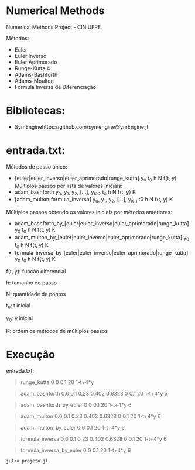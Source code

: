 # Numerical Methods
Numerical Methods Project - CIN UFPE

Métodos:
* Euler
* Euler Inverso
* Euler Aprimorado
* Runge-Kutta 4
* Adams-Bashforth
* Adams-Moulton
* Fórmula Inversa de Diferenciação

# Bibliotecas:
* SymEnginehttps://github.com/symengine/SymEngine.jl

# entrada.txt:
Métodos de passo único:
* [euler|euler_inverso|euler_aprimorado|runge_kutta] y<sub>0</sub> t<sub>0</sub> h N f(t, y)
Múltiplos passos por lista de valores iniciais:
* adam_bashforth y<sub>0</sub>, y<sub>1</sub>, y<sub>2</sub>, [...], y<sub>K-2</sub> t<sub>0</sub> h N f(t, y) K
* [adam_multon|formula_inversa] y<sub>0</sub>, y<sub>1</sub>, y<sub>2</sub>, [...], y<sub>K-1</sub> t0 h N f(t, y) K

Múltiplos passos obtendo os valores iniciais por métodos anteriores:
* adam_bashforth_by_[euler|euler_inverso|euler_aprimorado|runge_kutta] y<sub>0</sub> t<sub>0</sub> h N f(t, y) K
* adam_multon_by_[euler|euler_inverso|euler_aprimorado|runge_kutta] y<sub>0</sub> t<sub>0</sub> h N f(t, y) K
* formula_inversa_by_[euler|euler_inverso|euler_aprimorado|runge_kutta] y<sub>0</sub> t<sub>0</sub> h N f(t, y) K


f(t, y): funcão diferencial

h: tamanho do passo

N: quantidade de pontos

t<sub>0</sub>: t inicial

y<sub>0</sub>: y inicial

K: ordem de métodos de múltiplos passos
# Execução
entrada.txt:
> runge_kutta 0 0 0.1 20 1-t+4*y

> adam_bashforth 0.0 0.1 0.23 0.402 0.6328 0 0.1 20 1-t+4*y 5

> adam_bashforth_by_euler 0 0 0.1 20 1-t+4*y 6

> adam_multon 0.0 0.1 0.23 0.402 0.6328 0 0.1 20 1-t+4*y 6

> adam_multon_by_euler 0 0 0.1 20 1-t+4*y 6

> formula_inversa 0.0 0.1 0.23 0.402 0.6328 0 0.1 20 1-t+4*y 6

> formula_inversa_by_euler 0 0 0.1 20 1-t+4*y 6

```sh
julia projeto.jl
```
